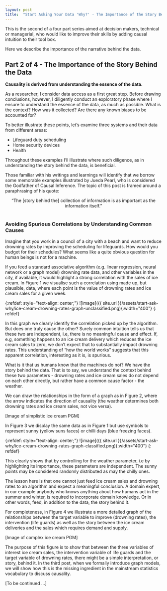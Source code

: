 ```yaml
---
layout: post
title:  "Start Asking Your Data 'Why?' - The Importance of the Story Behind the Data (part 2/4)"
---
```


This is the second of a four part series aimed at decision makers, technical or managerial, who would like to improve their skills by adding causal intuition to their tool box. 

Here we describe the importance of the narrative behind the data.

## Part 2 of 4 - The Importance of the Story Behind the Data
**Causality is derived from understanding the essence of the data.**

As a researcher, I consider data access as a first great step. Before drawing conclusions, however, I diligently conduct an exploratory phase where I ensure to understand the essence of the data, as much as possible. What is the context? How was it collected? Are there any known biases to be accounted for?

To better illustrate these points, let’s examine three systems and their data from different areas:
* Lifeguard duty scheduling 
* Home security devices
* Health

Throughout these examples I’ll illustrate where such diligence, as in understanding the story behind the data, is beneficial.

Those familiar with his writings and learnings will identify that we borrow some memorable examples illustrated by Jueda Pearl, who is considered the Godfather of Causal Inference. The topic of this post is framed around a paraphrasing of his quote:

<center> “The [story behind the] collection of information is as important as the information itself.” </center><br>

### Avoiding Spurious Correlations by Understanding Common Causes

Imagine that you work in a council of a city with a beach and want to reduce drowning rates by improving the scheduling for lifeguards. How would you budget for their schedules? What seems like a quite obvious question for human beings is not for a machine.

If you feed a standard associative algorithm (e.g. linear regression, neural network or a graph   model) drowning rate data, and other variables in the city, if available, it would highlight a strong correlation with the sales of ice cream. In Figure 1 we visualise such a correlation using made up, but plausible, data, where each point is the value of drowning rates and ice cream sales for a given week.

{:refdef: style="text-align: center;"}
![image]({{ site.url }}/assets/start-ask-why/ice-cream-drowning-rates-graph-unclassified.png){:width="400"}
{: refdef}

In this graph we clearly identify the correlation picked up by the algorithm. 
But does one truly cause the other? Surely common intuition tells us that these two are independent, 
i.e, there is no meaningful cause and effect. 
If, e.g, something happens to an ice cream delivery which reduces the ice cream sales to zero, 
we don’t expect that to substantially impact drowning rates. 
This understanding of “how the world works” suggests that this apparent correlation, 
interesting as it is, is spurious.

What is it that us humans know that the machines do not? We have the story behind the data. 
That is to say, we understand the context behind these two parameters - 
drowning rates and ice cream sales do not depend on each other directly, 
but rather have a common cause factor - the weather.

We can draw the relationships in the form of a graph as in Figure 2, 
where the arrow indicates the direction of causality 
(the weather determines both drowning rates and ice cream sales, not vice versa).


[Image of simplistic ice cream PGM]

In Figure 3 we display the same data as in Figure 1 but use symbols to represent sunny 
(yellow suns faces) or chilli days (blue freezing faces).

{:refdef: style="text-align: center;"}
![image]({{ site.url }}/assets/start-ask-why/ice-cream-drowning-rates-graph-classified.png){:width="400"}
{: refdef}

This clearly shows that by controlling for the weather parameter, i.e by highlighting its importance, 
these parameters are independent. 
The sunny points may be considered randomly distributed as may the chilly ones. 

The lesson here is that one cannot just feed ice cream sales and drowning rates to an 
algorithm and expect a meaningful conclusion. A domain expert, 
in our example anybody who knows anything about how humans act in the summer and winter, 
is required to incorporate domain knowledge. 
Or in other words, feed, in addition to the data, the story behind it.

For completeness, in Figure 4 we illustrate a more detailed graph of the relationships 
between the target variable to improve (drowning rates), the intervention (life guards) 
as well as the story between the ice cream deliveries and the sales which requires demand and supply.

[Image of complex ice cream PGM]

The purpose of this figure is to show that between the three variables of interest ice cream sales, 
the intervention variable of life guards and the target variable of drowning rates, 
there might be a simple interpretation, or story, behind it. 
In the third post, when we formally introduce graph models, we will show how this is the missing ingredient in the mainstream statistics vocabulary to discuss causality.

[To be continued ...]
